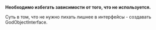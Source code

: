 **Необходимо избегать зависимости от того, что не используется.**

Суть в том, что не нужно пихать лишнее в интерфейсы - создавать GodObjectInterface.
